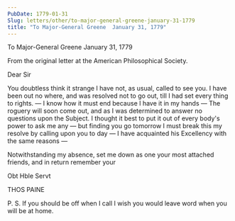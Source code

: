 ```yaml
---
PubDate: 1779-01-31
Slug: letters/other/to-major-general-greene-january-31-1779
title: "To Major-General Greene  January 31, 1779"
---
```


   To Major-General Greene  January 31, 1779
   
   From the original letter at the American Philosophical Society.

   Dear Sir

   You doubtless think it strange I have not, as usual, called to see you. I
   have been out no where, and was resolved not to go out, till I had set
   every thing to rights. &mdash; I know how it must end because I have it in my
   hands &mdash; The roguery will soon come out, and as I was determined to answer
   no questions upon the Subject. I thought it best to put it out of every
   body's power to ask me any &mdash; but finding you go tomorrow I must break this
   my resolve by calling upon you to day &mdash; I have acquainted his Excellency
   with the same reasons &mdash;

   Notwithstanding my absence, set me down as one your most attached friends,
   and in return remember your 
   
   Obt Hble Servt

   THOS PAINE

   P. S. If you should be off when I call I wish you would leave word when
   you will be at home.


